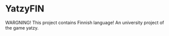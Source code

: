 # YatzyFIN
WARGNING! This project contains Finnish language!
An university project of the game yatzy.
